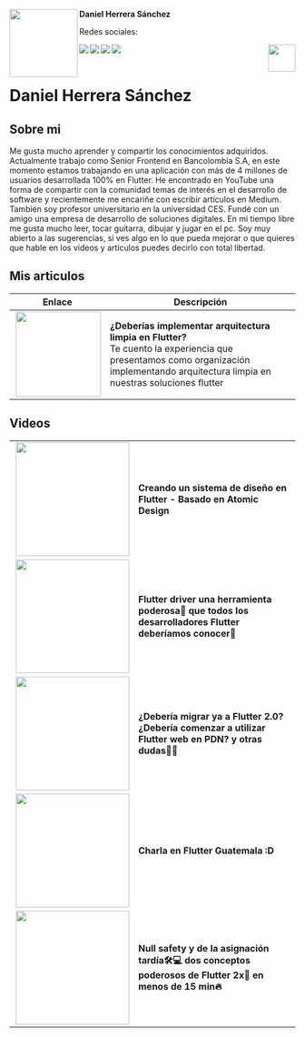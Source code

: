 <!-- Profile Image -->
<img src="https://media-exp1.licdn.com/dms/image/C5603AQHd1Vq3g7qlJg/profile-displayphoto-shrink_200_200/0/1600867185480?e=1626912000&v=beta&t=szFln_1OJG3cyNammIE_Sjw39gU7Aj_MOIn4qRHXxOY" height="120" width="120" align="left"/> **Daniel Herrera Sánchez**

Redes sociales:
</br>


<!-- Twitter -->
<a href="https://twitter.com/daniveloper"> <img src="https://user-images.githubusercontent.com/19904063/117954385-40efa900-b317-11eb-8bd5-25acb19de064.png"  align="left"/> </a>

<!-- Facebook -->
<!--
<a href="#"> <img src="https://user-images.githubusercontent.com/19904063/117954388-41883f80-b317-11eb-8315-decc0239f29b.png"  align="left"/> </a>
-->
<!-- Github -->

<a href="https://github.com/Danielherresan"> <img src="https://user-images.githubusercontent.com/19904063/117954380-40571280-b317-11eb-9234-54b447af42a1.png"  align="left"/> </a>

<!-- Youtube -->
<a href="https://www.youtube.com/channel/UCl-zLD5lt9EPuESn_Fl3yXg"> <img src="https://user-images.githubusercontent.com/19904063/117954389-41883f80-b317-11eb-82eb-01d29cf67430.png"  align="left"/> </a>

<!-- Linkedin -->

<a href="https://www.linkedin.com/in/daniel-herrera-s%C3%A1nchez-a4106a56/"> <img src="https://user-images.githubusercontent.com/19904063/117954386-41883f80-b317-11eb-8bfc-d47ac0f8027c.png"  align="left"/> </a>


<!-- Boton votar -->
<a href="https://github.com/FlutterSpain/quest/issues/1#issuecomment-839972911"> <img src="https://user-images.githubusercontent.com/19904063/117955137-01758c80-b318-11eb-9575-6aba57ba04b5.png" height="48" align="right"/> </a>

</br>
</br>

# Daniel Herrera Sánchez 


## Sobre mi

Me gusta mucho aprender y compartir los conocimientos adquiridos. Actualmente trabajo como Senior Frontend en Bancolombia S.A, en este momento estamos trabajando en una aplicación con más de 4 millones de usuarios desarrollada 100% en Flutter. He encontrado en YouTube una forma de compartir con la comunidad temas de interés en el desarrollo de software y recientemente me encariñe con escribir artículos en Medium. También soy profesor universitario en la universidad CES.  Fundé con un amigo una empresa de desarrollo de soluciones digitales. En mi tiempo libre me gusta mucho leer, tocar guitarra, dibujar y jugar en el pc. Soy muy abierto a las sugerencias, si ves algo en lo que pueda mejorar o que quieres que hable en los vídeos y artículos puedes decirlo con total libertad.

## Mis articulos

|      Enlace         |    Descripción            |
| ------------- | ------------- |
| <a href="https://medium.com/bancolombia-tech/deber%C3%ADas-implementar-arquitectura-limpia-en-flutter-a0e1631de5d2"> <img src="https://miro.medium.com/max/2560/1*-CuIrPIEZhAxWxD27sGShw.png" height="150" align="right"/> </a>  |  **¿Deberías implementar arquitectura limpia en Flutter?** </br> Te cuento la experiencia que presentamos como organización implementando arquitectura limpia en nuestras soluciones flutter|



## Videos 

|               |               |
| ------------- | ------------- |
| <a href="https://www.youtube.com/watch?v=dFP0IeX6WL0&t=492s"> <img src="https://i.ytimg.com/vi/dFP0IeX6WL0/maxresdefault.jpg" height="200" align="right"/> </a>  |  **Creando un sistema de diseño en Flutter - Basado en Atomic Design** </br> |
| <a href="https://www.youtube.com/watch?v=PnOExZLa2zY"> <img src="https://pbs.twimg.com/profile_images/1370435383876550656/A9WJycTK_400x400.jpg" height="200" align="right"/> </a>  |  **Flutter driver una herramienta poderosa💪 que todos los desarrolladores Flutter deberíamos conocer📱** </br> |
| <a href="https://www.youtube.com/watch?v=1rJs9-0sN3M&t=11s"> <img src="https://i.ytimg.com/vi/SrZjw27btw8/maxresdefault.jpg" height="200" align="right"/> </a>  |  **¿Debería migrar ya a Flutter 2.0? ¿Debería comenzar a utilizar Flutter web en PDN? y otras dudas🤔🧐** </br> |
| <a href="https://www.youtube.com/watch?v=fGuCoPYYBLU"> <img src="https://i.ytimg.com/vi/fGuCoPYYBLU/maxresdefault.jpg?v=60a8343d" height="200" align="right"/> </a>  |  **Charla en Flutter Guatemala :D** </br> |
| <a href="https://www.youtube.com/watch?v=j-wYfl5f9Po"> <img src="https://github.com/Danielherresan/algoritmos202101/blob/main/Hablemos%20de%20Null%20safety%20en%2015%20minutos.png?raw=true" height="200" align="right"/> </a>  |  **Null safety y de la asignación tardía🛠️💻 dos conceptos poderosos de Flutter 2x📲 en menos de 15 min🔥** </br> |



